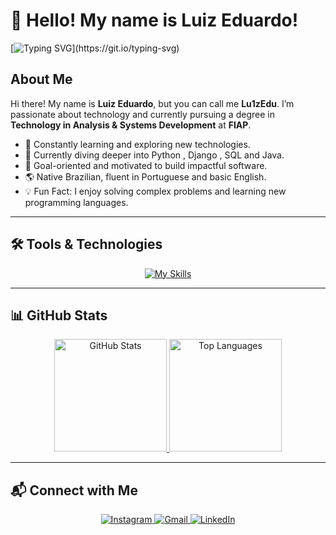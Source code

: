 # 👋 Hello! My name is Luiz Eduardo!
[![Typing SVG](https://readme-typing-svg.demolab.com?font=Fira+Code&size=22&pause=1000&color=3FF700&width=500&lines=Welcome+to+my+GitHub+profile!)](https://git.io/typing-svg)

## About Me
Hi there! My name is **Luiz Eduardo**, but you can call me **Lu1zEdu**. I’m passionate about technology and currently pursuing a degree in **Technology in Analysis & Systems Development** at **FIAP**.

- 🚀 Constantly learning and exploring new technologies.
- 🌱 Currently diving deeper into Python , Django , SQL and Java.
- 🎯 Goal-oriented and motivated to build impactful software.
- 🌎 Native Brazilian, fluent in Portuguese and basic English.
- 💡 Fun Fact: I enjoy solving complex problems and learning new programming languages.

---

## 🛠️ Tools & Technologies
<p align="center">
  <a href="https://skillicons.dev">
    <img src="https://skillicons.dev/icons?i=js,html,css,vite,react,git,aws,django,flask,fortran,github,java,md,mysql,postgres,py,sqlite,&perline=10" alt="My Skills" />
  </a>
</p>

---

## 📊 GitHub Stats
<div align="center">
  <a href="https://beacons.ai/Lu1zEdu">
    <img height="180em" src="https://my-stats-43gk.vercel.app/api?username=Lu1zEdu&show_icons=true&theme=radical&hide=contribs,issues&show=discussions_answered&rank_icon=github&include_all_commits=true&card_width=300" alt="GitHub Stats"/>
    <img height="180em" src="https://my-stats-43gk.vercel.app/api/top-langs/?username=Lu1zEdu&hide=html,scss,css&langs_count=10&layout=compact&theme=radical&card_width=300" alt="Top Languages"/>
  </a>
</div>

---

## 📬 Connect with Me
<p align="center">
  <a href="https://instagram.com/_lu1zedu_" target="_blank">
    <img src="https://img.shields.io/badge/-Instagram-E4405F?style=for-the-badge&logo=instagram&logoColor=white" alt="Instagram">
  </a>
  <a href="mailto:ledu64816@gmail.com">
    <img src="https://img.shields.io/badge/-Gmail-D14836?style=for-the-badge&logo=gmail&logoColor=white" alt="Gmail">
  </a>
  <a href="https://www.linkedin.com/in/luiz-eduardo-da-silva-pinto-b2a190302" target="_blank">
    <img src="https://img.shields.io/badge/-LinkedIn-0077B5?style=for-the-badge&logo=linkedin&logoColor=white" alt="LinkedIn">
  </a>
</p>
